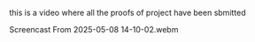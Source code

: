 this is a video where all the proofs of project have been sbmitted

Screencast From 2025-05-08 14-10-02.webm

